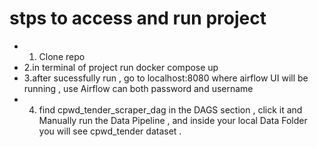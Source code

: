 # stps to access and run project 

- 1. Clone repo
- 2.in terminal of project run docker compose up
- 3.after sucessfully run , go to localhost:8080 where airflow UI will be running , use Airflow can both password and username
- 4. find cpwd_tender_scraper_dag in the DAGS section , click it and Manually run the Data Pipeline , and inside your local Data Folder you will see cpwd_tender dataset .

   
